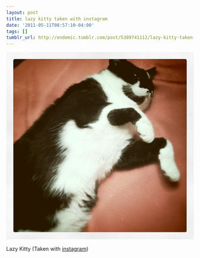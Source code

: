 ```yaml
---
layout: post
title: lazy kitty taken with instagram
date: '2011-05-11T08:57:10-04:00'
tags: []
tumblr_url: http://endemic.tumblr.com/post/5389741112/lazy-kitty-taken-with-instagram
---
```

 ![](/tumblr_files/tumblr_ll17zbXLcA1qz9neko1_1280.jpg)  

Lazy Kitty (Taken with [instagram](http://instagr.am))

